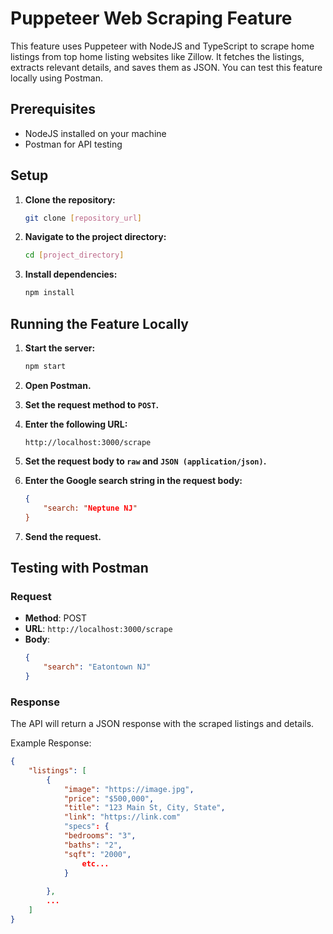 # Puppeteer Web Scraping Feature

This feature uses Puppeteer with NodeJS and TypeScript to scrape home listings from top home listing websites like Zillow. It fetches the listings, extracts relevant details, and saves them as JSON. You can test this feature locally using Postman.

## Prerequisites

- NodeJS installed on your machine
- Postman for API testing

## Setup

1. **Clone the repository:**
    ```bash
    git clone [repository_url]
    ```

2. **Navigate to the project directory:**
    ```bash
    cd [project_directory]
    ```

3. **Install dependencies:**
    ```bash
    npm install
    ```

## Running the Feature Locally

1. **Start the server:**
    ```bash
    npm start
    ```

2. **Open Postman.**

3. **Set the request method to `POST`.**

4. **Enter the following URL:**
    ```
    http://localhost:3000/scrape
    ```

5. **Set the request body to `raw` and `JSON (application/json)`.**

6. **Enter the Google search string in the request body:**
    ```json
    {
        "search: "Neptune NJ"
    }
    ```

7. **Send the request.**

## Testing with Postman

### Request

- **Method**: POST
- **URL**: `http://localhost:3000/scrape`
- **Body**: 
    ```json
    {
        "search": "Eatontown NJ"
    }
    ```

### Response

The API will return a JSON response with the scraped listings and details.

Example Response:
```json
{
    "listings": [
        {
            "image": "https://image.jpg",
            "price": "$500,000",
            "title": "123 Main St, City, State",
            "link": "https://link.com"
            "specs": {
            "bedrooms": "3",
            "baths": "2",
            "sqft": "2000",
                etc...
            }
            
        },
        ...
    ]
}
